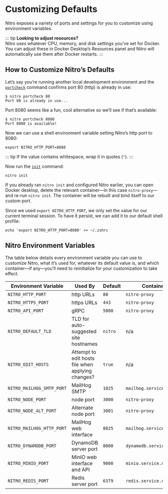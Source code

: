 # Customizing Defaults

Nitro exposes a variety of ports and settings for you to customize using environment variables.

::: tip
**Looking to adjust resources?**\
Nitro uses whatever CPU, memory, and disk settings you’ve set for Docker. You can adjust these in Docker Desktop’s Resources panel and Nitro will automatically use them after Docker restarts.
:::

## How to Customize Nitro’s Defaults

Let’s say you’re running another local development environment and the [`portcheck`](commands.md#portcheck) command confirms port 80 (http) is already in use:

```
$ nitro portcheck 80
Port 80 is already in use...
```

Port 8080 seems like a fun, cool alternative so we’ll see if that’s available:

```
$ nitro portcheck 8080
Port 8080 is available!
```

Now we can use a shell environment variable setting Nitro’s http port to 8080:

```
export NITRO_HTTP_PORT=8080
```

::: tip
If the value contains whitespace, wrap it in quotes (`"`).
:::

Now run the [`init`](commands.md#init) command:

```
nitro init
```

If you already ran `nitro init` and configured Nitro earlier, you can open Docker desktop, delete the relevant container—in this case `nitro-proxy`—and re-run `nitro init`. The container will be rebuilt and bind itself to our custom port.

Since we used `export NITRO_HTTP_PORT`, we only set the value for our current terminal session. To have it persist, we can add it to our default shell profile:

```
echo 'export NITRO_HTTP_PORT=8080' >> ~/.zshrc
```

## Nitro Environment Variables

The table below details every environment variable you can use to customize Nitro, what it’s used for, whatever its default value is, and which container—if any—you’ll need to reinitialize for your customization to take effect.

| Environment Variable      | Used By                                           | Default     | Container                |
| ------------------------- | ------------------------------------------------- | ----------- | ------------------------ |
| `NITRO_HTTP_PORT`         | http URLs                                         | `80`        | `nitro-proxy`            |
| `NITRO_HTTPS_PORT`        | https URLs                                        | `443`       | `nitro-proxy`            |
| `NITRO_API_PORT`          | gRPC                                              | `5000`      | `nitro-proxy`            |
| `NITRO_DEFAULT_TLD`       | TLD for auto-suggested site hostnames             | `nitro`     | n/a                      |
| `NITRO_EDIT_HOSTS`        | Attempt to edit hosts file when applying changes? | `true`      | n/a                      |
| `NITRO_MAILHOG_SMTP_PORT` | MailHog SMTP                                      | `1025`      | `mailhog.service.nitro`  |
| `NITRO_NODE_PORT`         | node port                                         | `3000`      | `nitro-proxy`            |
| `NITRO_NODE_ALT_PORT`     | Alternate node port                               | `3001`      | `nitro-proxy`            |
| `NITRO_MAILHOG_HTTP_PORT` | MailHog web interface                             | `8025`      | `mailhog.service.nitro`  |
| `NITRO_DYNAMODB_PORT`     | DynamoDB server port                              | `8000`      | `dynamodb.service.nitro` |
| `NITRO_MINIO_PORT`        | MinIO web interface and API                       | `9000`      | `minio.service.nitro`    |
| `NITRO_REDIS_PORT`        | Redis server port                                 | `6379`      | `redis.service.nitro`    |

